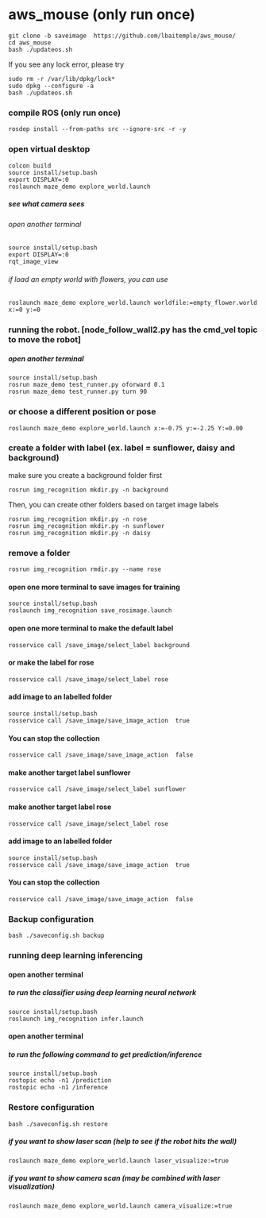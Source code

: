 # aws_mouse (only run once)
```
git clone -b saveimage  https://github.com/lbaitemple/aws_mouse/ 
cd aws_mouse
bash ./updateos.sh
```
If you see any lock error, please try
```
sudo rm -r /var/lib/dpkg/lock*
sudo dpkg --configure -a
bash ./updateos.sh
```

### compile ROS (only run once)
```
rosdep install --from-paths src --ignore-src -r -y
```

### open virtual desktop 
```
colcon build
source install/setup.bash
export DISPLAY=:0
roslaunch maze_demo explore_world.launch
```

##### see what camera sees
###### open another terminal
```
source install/setup.bash
export DISPLAY=:0
rqt_image_view 
```


###### if load an empty world with flowers, you can use
```
roslaunch maze_demo explore_world.launch worldfile:=empty_flower.world x:=0 y:=0
```




### running the robot. [node_follow_wall2.py has the cmd_vel topic to move the robot]
#####  open another terminal 

```
source install/setup.bash
rosrun maze_demo test_runner.py oforward 0.1
rosrun maze_demo test_runner.py turn 90
```
### or choose a different position or pose
```
roslaunch maze_demo explore_world.launch x:=-0.75 y:=-2.25 Y:=0.00
```

### create a folder with label (ex. label = sunflower, daisy and background)
make sure you create a background folder first
```
rosrun img_recognition mkdir.py -n background
```
Then, you can create other folders based on target image labels
```
rosrun img_recognition mkdir.py -n rose
rosrun img_recognition mkdir.py -n sunflower
rosrun img_recognition mkdir.py -n daisy
```
### remove a folder
```
rosrun img_recognition rmdir.py --name rose
```

#### open one more terminal to save images for training
```
source install/setup.bash
roslaunch img_recognition save_rosimage.launch
```

#### open one more terminal to make the default label
```
rosservice call /save_image/select_label background
```
#### or make the  label for rose
```
rosservice call /save_image/select_label rose
```

#### add image to an labelled folder
```
source install/setup.bash
rosservice call /save_image/save_image_action  true
```
#### You can stop the collection
```
rosservice call /save_image/save_image_action  false
```

#### make another target label sunflower
```
rosservice call /save_image/select_label sunflower
```
#### make another target label rose
```
rosservice call /save_image/select_label rose
```
#### add image to an labelled folder
```
source install/setup.bash
rosservice call /save_image/save_image_action  true
```
#### You can stop the collection
```
rosservice call /save_image/save_image_action  false
```
### Backup configuration
```
bash ./saveconfig.sh backup
```


### running deep learning inferencing
#### open another terminal 
##### to run the classifier using deep learning neural network
```
source install/setup.bash
roslaunch img_recognition infer.launch 
```

#### open another terminal 
##### to run the following command to get prediction/inference
```
source install/setup.bash
rostopic echo -n1 /prediction
rostopic echo -n1 /inference 
```


### Restore configuration
```
bash ./saveconfig.sh restore
```

##### if you want to show laser scan (help to see if the robot hits the wall)
```
roslaunch maze_demo explore_world.launch laser_visualize:=true 
```
##### if you want to show camera scan (may be combined with laser visualization)
```
roslaunch maze_demo explore_world.launch camera_visualize:=true
```
